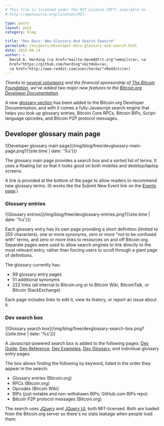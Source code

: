 ```yaml
---
# This file is licensed under the MIT License (MIT) available on
# http://opensource.org/licenses/MIT.

type: posts
layout: post
category: blog

title: "Dev Docs: New Glossary And Search Feature"
permalink: /en/posts/developer-docs-glossary-and-search.html
date: 2015-04-14
author: >
  David A. Harding (<a href="mailto:dave@dtrt.org">email</a>, <a
  href="https://github.com/harding">GitHub</a>,
  <a href="http://www.reddit.com/user/harda/">Reddit</a>)
---
```


*Thanks to [several volunteers][] and the financial sponsorship of [The
Bitcoin Foundation][], we've added two major new features to the
[Bitcoin.org Developer Documentation][].*

A new [glossary section][] has been added to the Bitcoin.org Developer
Documentation, and with it comes a fully-Javascript search engine that
helps you look up glossary entries, Bitcoin Core RPCs, Bitcoin BIPs,
Script-language opcodes, and Bitcoin P2P protocol messages.

## Developer glossary main page

![Developer glossary main page](/img/blog/free/devglossary-main-page.png?{{site.time | date: '%s'}})

The glossary main page provides a search box and a sorted list of terms.
It uses a floating list so that it looks good on both mobiles and
desktop/laptop screens.

A link is provided at the bottom of the page to allow readers to
recommend new glossary terms. (It works like the Submit New Event link
on the [Events page][].)

### Glossary entries

![Glossary entries](/img/blog/free/devglossary-entries.png?{{site.time | date: '%s'}})

Each glossary entry has its own page providing a short definition
(limited to 255 characters), one or more synonyms, zero or more "not to
be confused with" terms, and zero or more links to resources on and off
Bitcoin.org. Separate pages were used to allow search engines to link
directly to the most relevant entry, rather than forcing users to scroll
through a giant page of definitions.

The glossary currently has:

* 89 glossary entry pages
* 51 additional synonyms
* 222 links (all internal to Bitcoin.org or to Bitcoin Wiki, BitcoinTalk, or Bitcoin StackExchange)

Each page includes links to edit it, view its history, or report an
issue about it.

### Dev search box

![Glossary search box](/img/blog/free/devglossary-search-box.png?{{site.time | date: '%s'}})

A Javascript-powered search box is added to the following pages: [Dev
Guide][], [Dev Reference][], [Dev Examples][], [Dev Glossary][], and individual
glossary entry pages.

The box allows finding the following by keyword, listed in the order
they appear in the search:

* Glossary entries (Bitcoin.org)
* RPCs  (Bitcoin.org)
* Opcodes (Bitcoin Wiki)
* BIPs (just notable and non-withdrawn BIPs; GitHub.com BIPs repo)
* Bitcoin P2P protocol messages (Bitcoin.org)

The search uses [JQuery][] and [JQuery UI][], both MIT-licensed. Both are
loaded from the Bitcoin.org server so there's no stats leakage when
people load them.

[dev guide]: /en/developer-guide
[dev reference]: /en/developer-reference
[dev examples]: /en/developer-examples
[dev glossary]: /en/developer-glossary
[jquery]: https://jquery.com/
[jquery ui]: https://jqueryui.com/
[several volunteers]: https://github.com/bitcoin-dot-org/bitcoin.org/pull/793
[Bitcoin.org developer documentation]: /en/developer-documentation
[the bitcoin foundation]: https://bitcoinfoundation.org/
[glossary section]: /en/developer-glossary
[events page]: /en/events
